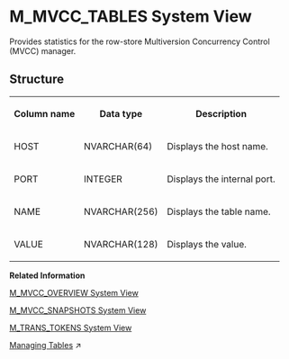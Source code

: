 <!-- loio20b5e315751910149709b4e5e7ad9f2c -->

# M\_MVCC\_TABLES System View

Provides statistics for the row-store Multiversion Concurrency Control \(MVCC\) manager.



<a name="loio20b5e315751910149709b4e5e7ad9f2c___m__m_v_c_c__t_a_b_l_e_s_1struct_M_MVCC_TABLES"/>

## Structure


<table>
<tr>
<th valign="top">

Column name

</th>
<th valign="top">

Data type

</th>
<th valign="top">

Description

</th>
</tr>
<tr>
<td valign="top">

HOST

</td>
<td valign="top">

NVARCHAR\(64\)

</td>
<td valign="top">

Displays the host name.

</td>
</tr>
<tr>
<td valign="top">

PORT

</td>
<td valign="top">

INTEGER

</td>
<td valign="top">

Displays the internal port.

</td>
</tr>
<tr>
<td valign="top">

NAME

</td>
<td valign="top">

NVARCHAR\(256\)

</td>
<td valign="top">

Displays the table name.

</td>
</tr>
<tr>
<td valign="top">

VALUE

</td>
<td valign="top">

NVARCHAR\(128\)

</td>
<td valign="top">

Displays the value.

</td>
</tr>
</table>

**Related Information**  


[M\_MVCC\_OVERVIEW System View](m-mvcc-overview-system-view-f405b73.md "Provides an overview of the row-store Multiversion Concurrency Control (MVCC) manager.")

[M\_MVCC\_SNAPSHOTS System View](m-mvcc-snapshots-system-view-b41f6b2.md "Provides detailed snapshot information of the Multiversion Concurrency Control (MVCC) manager.")

[M\_TRANS\_TOKENS System View](m-trans-tokens-system-view-f760316.md "Provides information about all active transaction tokens.")

[Managing Tables](https://help.sap.com/viewer/f9c5015e72e04fffa14d7d4f7267d897/2023_4_QRC/en-US/68554490aee94885ba31611489a04992.html "The SAP HANA database stores data in memory in tables, organized in columns, and partitions, distributed among multiple servers.") :arrow_upper_right:

